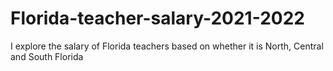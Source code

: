 # Florida-teacher-salary-2021-2022
I explore the salary of Florida teachers based on whether it is North, Central and South Florida
